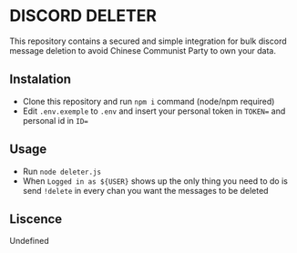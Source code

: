 # DISCORD DELETER

This repository contains a secured and simple integration for bulk discord message deletion to avoid Chinese Communist Party to own your data.

## Instalation


- Clone this repository and run ```npm i``` command (node/npm required)
- Edit `.env.exemple` to `.env` and insert your personal token in `TOKEN=` and personal id in `ID=`

## Usage

- Run `node deleter.js`
- When `Logged in as ${USER}` shows up the only thing you need to do is send `!delete` in every chan you want the messages to be deleted

## Liscence
Undefined